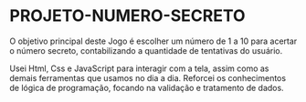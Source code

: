 # PROJETO-NUMERO-SECRETO

O objetivo principal deste Jogo é escolher um número de 1 a 10 para acertar o número secreto, contabilizando a quantidade de tentativas do usuário.  

Usei Html, Css e JavaScript para interagir com a tela, assim como as demais ferramentas que usamos no dia a dia. Reforcei os conhecimentos de lógica de programação, focando na validação e tratamento de dados.
